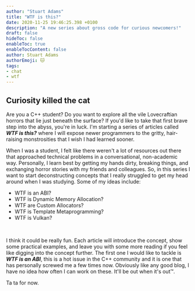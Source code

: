 ```yaml
---
author: "Stuart Adams"
title: "WTF is this?"
date: 2020-11-25 19:46:25.398 +0100
description: "A new series about gross code for curious newcomers!"
draft: false
hideToc: false
enableToc: true
enableTocContent: false
author: Stuart Adams
authorEmoji: 🐱
tags: 
- chat
- wtf
---
```


## Curiosity killed the cat

Are you a C++ student? Do you want to explore all the vile Lovecraftian horrors that lie just beneath the surface? If you'd like to take that first brave step into the abyss, you're in luck. I'm starting a series of articles called **_WTF is this?_** where I will expose newer programmers to the gritty, hair-raising monstrosities that I wish I had learned sooner.

When I was a student, I felt like there weren't a lot of resources out there that approached technical problems in a conversational, non-academic way. Personally, I learn best by getting my hands dirty, breaking things, and exchanging horror stories with my friends and colleagues. So, in this series I want to start deconstructing concepts that I really struggled to get my head around when I was studying. Some of my ideas include:

* WTF is an ABI?
* WTF is Dynamic Memory Allocation?
* WTF are Custom Allocators?
* WTF is Template Metaprogramming?
* WTF is Vulkan?

<br/>

I think it could be really fun. Each article will introduce the concept, show some practical examples, and leave you with some more reading if you feel like digging into the concept further. The first one I would like to tackle is **_WTF is an ABI_**, this is a hot issue in the C++ community and it is one that has personally screwed me a few times now. Obviously like any good blog, I have no idea how often I can work on these. It'll be out when it's out™️.

Ta ta for now.
